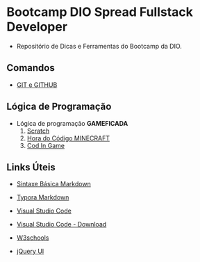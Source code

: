 # Bootcamp DIO Spread Fullstack Developer
- Repositório de Dicas e Ferramentas do Bootcamp da DIO.

## Comandos
- [GIT e GITHUB](https://github.com/ErikSVieira/Bootcamp-DIO-Spread-Fullstack-Developer/blob/main/comandos/dicas_git.md)

## Lógica de Programação
- Lógica de programação **GAMEFICADA**
    1. [Scratch](https://scratch.mit.edu/)
    2. [Hora do Código MINECRAFT](https://studio.code.org/s/mc/lessons/1/levels/1)
    3. [Cod In Game](https://www.codingame.com/)

## Links Úteis
* [Sintaxe Básica Markdown](https://www.markdownguide.org/basic-syntax/)

* [Typora Markdown](https://typora.io/)

* [Visual Studio Code](https://visualstudio.microsoft.com/pt-br/)

* [Visual Studio Code - Download](https://code.visualstudio.com/)
* [W3schools](https://www.w3schools.com/)
* [jQuery UI](https://jqueryui.com/)

